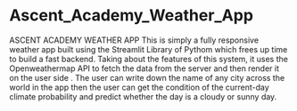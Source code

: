 # Ascent_Academy_Weather_App
ASCENT ACADEMY WEATHER APP
This is  simply a fully responsive weather app built using  the Streamlit Library of Pythom which frees up time to build a fast backend. Taking about the features of this system, it uses the Openweathermap API to fetch the data from the server and then render it on the  user side . The user can write down the name of any city across the world in the app then the user can get  the condition of the current-day climate probability and predict whether the day is a cloudy or sunny day. 
